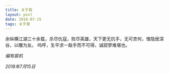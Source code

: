 ```yaml
---
title: 关于我
layout: post
date: 2018-07-15
tags: 关于我
---
```

 余纵横江湖三十余载，杀尽仇寇，败尽英雄，天下更无抗手，无可柰何，惟隐居深谷，以雕为友。
 呜呼，生平求一敌手而不可得，诚寂寥难堪也。


*偏有宸机*

*2018年7月15日*


